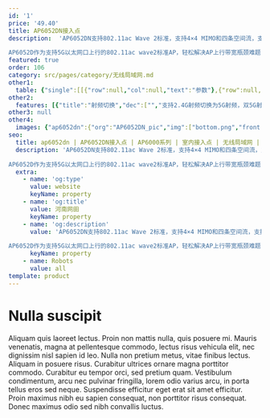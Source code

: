 ```yaml
---
id: '1'
price: '49.40'
title: AP6052DN接入点
description:  'AP6052DN支持802.11ac Wave 2标准，支持4×4 MIMO和四条空间流，支持2.4G射频切换为5G射频，双5G射频同时工作速率可达3.46Gbps。

AP6052D作为支持5G以太网口上行的802.11ac wave2标准AP，轻松解决AP上行带宽瓶颈难题，适用于企业办公和教育等场景。'
featured: true
order: 106
category: src/pages/category/无线局域网.md
other1: 
  table: {"single":[[{"row":null,"col":null,"text":"参数"},{"row":null,"col":null,"text":"AP6052DN"}],[{"row":null,"col":null,"text":"尺寸（长×宽×高）"},{"row":null,"col":null,"text":"220mm × 220mm × 52mm"}],[{"row":null,"col":null,"text":"电源输入"},{"row":null,"col":null,"text":"DC：42.5V~57V\nPoE供电：满足802.3at/bt以太网供电标准；"}],[{"row":null,"col":null,"text":"最大功耗"},{"row":null,"col":null,"text":"DC/802.3bt供电：32W（不包含USB接口输出功耗）\n802.3at供电：25.5W(USB功能和网口5GE模式不可用)\n\n说明：\n实际最大功耗遵照不同国家和地区法规而有所不同。802.3at供电标准下，射频自适应功率管理。"}],[{"row":null,"col":null,"text":"工作温度\n"},{"row":null,"col":null,"text":"-10℃～+50℃ "}],[{"row":null,"col":null,"text":"天线类型"},{"row":null,"col":null,"text":"内置双频全向天线"}],[{"row":null,"col":null,"text":"可同时在线的用户数量"},{"row":null,"col":null,"text":"512"}],[{"row":null,"col":null,"text":"最大发射功率"},{"row":null,"col":null,"text":"2.4G/5G(切换)： 26dBm/21dBm（组合功率） \n5G(非切换)： 24dBm（组合功率）\n\n说明：实际发射功率遵照不同国家和地区法规而有所不同。"}],[{"row":null,"col":null,"text":"MIMO:空间流"},{"row":null,"col":null,"text":"4×4:4   整机8条流"}],[{"row":null,"col":null,"text":"无线协议"},{"row":null,"col":null,"text":"802.11a/b/g/n/ac/ac wave2"}],[{"row":null,"col":null,"text":"最高速率"},{"row":null,"col":null,"text":"3.46Gbps"}]]}
other2:
  features: [{"title":"射频切换","dec":["","支持2.4G射频切换为5G射频，双5G射频同时工作，整机速率可达3.46Gbps",""]},{"title":"多速率接入","dec":["","支持5GE以太接口上行，并兼容100M/1000M/2.5G，增加业务负载能力",""]},{"title":"云管理","dec":["","可通过华为云管理平台对AP设备及业务进行管理和运维，节省网络运维成本",""]}]
other3: null
other4:
  images: {"ap6052dn":{"org":"AP6052DN_pic","img":["bottom.png","front.png","front_left.png","front_right.png","rear_top.png","top.png"]}}
seo:
  title: ap6052dn | AP6052DN接入点 | AP6000系列 | 室内接入点 | 无线局域网 | 企业网络
  description: 'AP6052DN支持802.11ac Wave 2标准，支持4×4 MIMO和四条空间流，支持2.4G射频切换为5G射频，双5G射频同时工作速率可达3.46Gbps。

AP6052D作为支持5G以太网口上行的802.11ac wave2标准AP，轻松解决AP上行带宽瓶颈难题，适用于企业办公和教育等场景。'
  extra:
    - name: 'og:type'
      value: website
      keyName: property
    - name: 'og:title'
      value: 河南网田
      keyName: property
    - name: 'og:description'
      value: 'AP6052DN支持802.11ac Wave 2标准，支持4×4 MIMO和四条空间流，支持2.4G射频切换为5G射频，双5G射频同时工作速率可达3.46Gbps。

AP6052D作为支持5G以太网口上行的802.11ac wave2标准AP，轻松解决AP上行带宽瓶颈难题，适用于企业办公和教育等场景。'
      keyName: property
    - name: Robots
      value: all
template: product
---
```


# Nulla suscipit

Aliquam quis laoreet lectus. Proin non mattis nulla, quis posuere mi. Mauris venenatis, magna at pellentesque commodo, lectus risus vehicula elit, nec dignissim nisl sapien id leo. Nulla non pretium metus, vitae finibus lectus. Aliquam in posuere risus. Curabitur ultrices ornare magna porttitor commodo. Curabitur eu tempor orci, sed pretium quam. Vestibulum condimentum, arcu nec pulvinar fringilla, lorem odio varius arcu, in porta tellus eros sed neque. Suspendisse efficitur eget erat sit amet efficitur. Proin maximus nibh eu sapien consequat, non porttitor risus consequat. Donec maximus odio sed nibh convallis luctus.